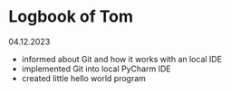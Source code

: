 # Logbook of Tom

04.12.2023
- informed about Git and how it works with an local IDE
- implemented Git into local PyCharm IDE
- created little hello world program
